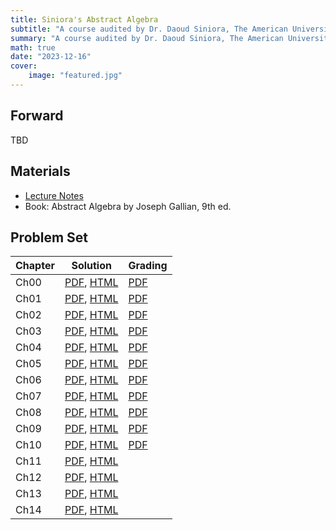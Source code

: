 ```yaml
---
title: Siniora's Abstract Algebra
subtitle: "A course audited by Dr. Daoud Siniora, The American University in Cairo (AUC)"
summary: "A course audited by Dr. Daoud Siniora, The American University in Cairo (AUC)"
math: true
date: "2023-12-16"
cover:
    image: "featured.jpg"
---
```


## Forward
TBD

## Materials
- [Lecture Notes](https://sites.google.com/view/daoudsiniora/lecture-notes)
- Book: Abstract Algebra by Joseph Gallian, 9th ed.

## Problem Set

| Chapter      | Solution  | Grading |
|--------------|-----------|---------|
| Ch00         | [PDF](./ch00_sol.pdf), [HTML](/siniora-algebra-post/pset00)| [PDF](./ch00_graded.pdf) |
| Ch01         | [PDF](./ch01_sol.pdf), [HTML](/siniora-algebra-post/pset01)| [PDF](./ch01_graded.pdf) |
| Ch02         | [PDF](./ch02_sol.pdf), [HTML](/siniora-algebra-post/pset02)| [PDF](./ch02_graded.pdf) |
| Ch03         | [PDF](./ch03_sol.pdf), [HTML](/siniora-algebra-post/pset03)| [PDF](./ch03_graded.pdf) |
| Ch04         | [PDF](./ch04_sol.pdf), [HTML](/siniora-algebra-post/pset04)| [PDF](./ch04_graded.pdf) |
| Ch05         | [PDF](./ch05_sol.pdf), [HTML](/siniora-algebra-post/pset05)| [PDF](./ch05_graded.pdf) |
| Ch06         | [PDF](./ch06_sol.pdf), [HTML](/siniora-algebra-post/pset06)| [PDF](./ch06_graded.pdf) |
| Ch07         | [PDF](./ch07_sol.pdf), [HTML](/siniora-algebra-post/pset07)| [PDF](./ch07_graded.pdf) |
| Ch08         | [PDF](./ch08_sol.pdf), [HTML](/siniora-algebra-post/pset08)| [PDF](./ch08_graded.pdf) |
| Ch09         | [PDF](./ch09_sol.pdf), [HTML](/siniora-algebra-post/pset09)| [PDF](./ch09_graded.pdf) |
| Ch10         | [PDF](./ch10_sol.pdf), [HTML](/siniora-algebra-post/pset10)| [PDF](./ch10_graded.pdf) |
| Ch11         | [PDF](./ch11_sol.pdf), [HTML](/siniora-algebra-post/pset11)| |
| Ch12         | [PDF](./ch12_sol.pdf), [HTML](/siniora-algebra-post/pset12)| |
| Ch13         | [PDF](./ch13_sol.pdf), [HTML](/siniora-algebra-post/pset13)| |
| Ch14         | [PDF](./ch14_sol.pdf), [HTML](/siniora-algebra-post/pset14)| |
